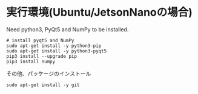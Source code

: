 # 実行環境(Ubuntu/JetsonNanoの場合)

Need python3, PyQt5 and NumPy to be installed.

```
# install pyqt5 and NumPy
sudo apt-get install -y python3-pip
sudo apt-get install -y python3-pyqt5
pip3 install --upgrade pip
pip3 install numpy
```

その他、パッケージのインストール

```
sudo apt-get install -y git
```
